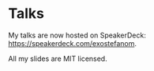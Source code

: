 # Talks
My talks are now hosted on SpeakerDeck: https://speakerdeck.com/exostefanom.

All my slides are MIT licensed.
